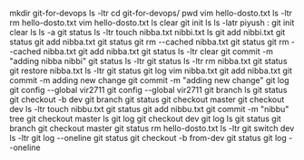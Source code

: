 mkdir git-for-devops
ls -ltr
cd git-for-devops/
pwd
vim hello-dosto.txt
ls -ltr
rm hello-dosto.txt
vim hello-dosto.txt
ls
clear
git init
ls
ls -latr
piyush : git init
clear
ls
ls -a
git status
ls -ltr
touch nibba.txt nibbi.txt
ls
git add nibbi.txt
git status
git add nibba.txt
git status
git rm --cached nibba.txt
git status
git rm --cached nibba.txt
git add nibba.txt
git status
ls -ltr
clear
git commit -m "adding nibba nibbi"
git status
ls -ltr
git status
ls -ltr
rm nibba.txt
git status
git restore nibba.txt
ls -ltr
git status
git log
vim nibba.txt
git add nibba.txt
git commit -m adding new change
git commit -m "adding new change"
git log
git config --global vir2711
git config --global vir2711
git branch
ls
git status
git checkout -b dev
git branch
git status
git checkout master
git checkout dev
ls -ltr
touch nibbu.txt
git status
git add nibbu.txt
git commit -m "nibbu"
tree
git checkout master
ls
git log
git checkout dev
git log
ls
git status
git branch
git checkout master
git status
rm hello-dosto.txt
ls -ltr
git switch dev
ls -ltr
git log --oneline
git status
git checkout -b from-dev
git status
git log --oneline
